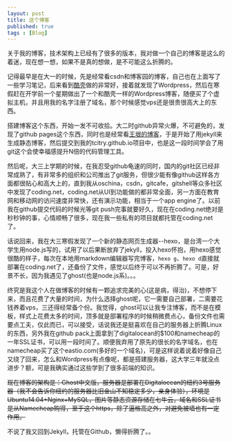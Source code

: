 ```yaml
---
layout: post
title: 这个博客
published: true
tags : [Blog]
---
```

关于我的博客，技术架构上已经有了很多的版本，我对做一个自己的博客是这么的着迷，现在想一想，如果不是真的想做，是不可能这么折腾的。

记得最早是在大一的时候，先是经常看csdn和博客园的博客，自己也在上面写了一些学习笔记，后来看到[酷壳](http://coolshell.cn)做的非常好，接着就发现了Wordpress，然后在寒假赶在开学前一个星期做出了一个和酷壳一样的Wordpress博客，随便买了个虚拟主机，并且用我的名字注册了域名，那个时候感觉vps还是很贵很高大上的东西。

搭建博客这个东西，开始一发不可收拾。大二时github异常火爆，不可避免的，发现了github pages这个东西，同时也是经常看[王垠的博客](http://yinwang.org)，于是开始了用jekyll来生成静态博客，然后提交到我的tcitry.github.io项目中，也是这一段时间学会了用git这个会使幸福感提升N倍的代码管理工具。

然后呢，大三上学期的时候，在我忍受github龟速的同时，国内的git社区已经非常成熟了，有非常多的组织和公司推出了git服务，但很少能有像github这样各方面都很贴心和高大上的，直到我从oschina，csdn，gitcafe，gitshell等众多社区中发现了coding.net，coding.net从UI到功能做的都非常全面，另一方面在教育网和移动网的访问速度非常快，还有演示功能，相当于一个app engine了。以前我在github提交代码的时候光等git push完事就要好久，现在在coding.net绝对是秒秒钟的事，心情顺畅了很多，现在我一些私有的项目就都托管在coding.net了。

话说回来，我在大三寒假发现了一个新的静态网页生成器--hexo，是台湾一个大学生用node.js写的，试用了以后果断放弃了jekyll，投入hexo怀抱，用hexo感觉很酷的样子，每次在本地用markdown编辑器写完博客，`hexo g`、`hexo d`直接就部署在coding.net了，还备份了文件，感觉以后终于可以不再折腾了。可是，好景不长，因为我遇见了ghost(也是node.js系)。。。

终究是我这个人在做博客的时候有一颗追求完美的心(这是病，得治)，不想停下来，而且花费了大量的时间，为什么选择ghost呢，它一需要自己部署，二需要花钱养着vps，三还得经常备个份。我觉得，ghost可以让我专注博客，而不是在模板，样式上花费太多的时间，顶多就是部署程序的时候稍微费点心，备份文件也需要点工夫，仅此而已，可以接受，话说我还是挺喜欢在自己的服务器上折腾Linux的东西，另外我在github pack上面拿到了digitalocean的$100和namecheap的一年SSL证书，可以用一段时间了。顺便我弃用了原先的很长的名字域名，也在namecheap买了这个eastio.com(多好的一个域名)，可是这样说着说着好像自己又绕了回来，怎么和Wordpress有点像呢，都是搭建服务器，这大学三年就没点进步？额，可是我确实通过这些学到了很多前端的知识。

~~现在博客的架构是：Ghost中文版，服务器是部署在Digitalocean的纽约3号服务器（我不会告诉你纽约的服务器比旧金山不知稳定多少，亲身体验），环境是Ubuntu14.04+Nginx+MySQL，图片等静态资源存储在七牛云，域名和SSL证书是从Namecheap购得，至于这个https，除了逼格高之外，对避免被墙也有一定作用。~~

不说了我又回到Jekyll，托管在Github，懒得折腾了。。
